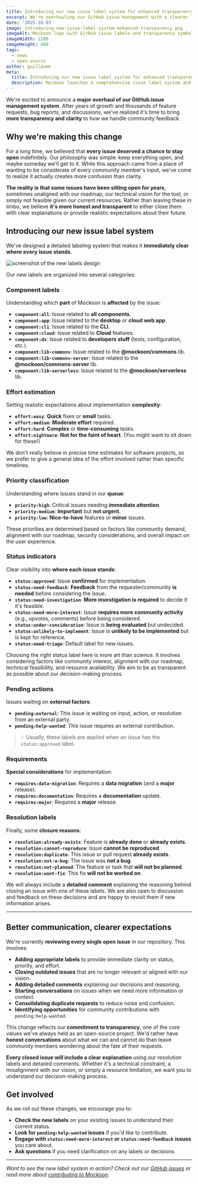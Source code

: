 ```yaml
---
title: Introducing our new issue label system for enhanced transparency
excerpt: We're overhauling our GitHub issue management with a clearer labeling system and reviewing all open issues to be more transparent about our roadmap and priorities
date: '2025-10-03'
image: introducing-new-issue-label-system-enhanced-transparency.png
imageAlt: Mockoon logo with GitHub issue labels and transparency symbols
imageWidth: 1200
imageHeight: 400
tags:
  - news
  - open-source
author: guillaume
meta:
  title: Introducing our new issue label system for enhanced transparency
  description: Mockoon launches a comprehensive issue label system and reviews all open GitHub issues to improve transparency and community communication
---
```


We're excited to announce a **major overhaul of our GitHub issue management system**. After years of growth and thousands of feature requests, bug reports, and discussions, we've realized it's time to bring **more transparency and clarity** to how we handle community feedback.

## Why we're making this change

For a long time, we believed that **every issue deserved a chance to stay open** indefinitely. Our philosophy was simple: keep everything open, and maybe someday we'll get to it. While this approach came from a place of wanting to be considerate of every community member's input, we've come to realize it actually creates more confusion than clarity.

**The reality is that some issues have been sitting open for years**, sometimes unaligned with our roadmap, our technical vision for the tool, or simply not feasible given our current resources. Rather than leaving these in limbo, we believe **it's more honest and transparent** to either close them with clear explanations or provide realistic expectations about their future.

## Introducing our new issue label system

We've designed a detailed labeling system that makes it **immediately clear where every issue stands**.

![screenshot of the new labels design](/images/blog/introducing-new-issue-label-system-enhanced-transparency/new-labels-preview.png)

Our new labels are organized into several categories:

### Component labels

Understanding which **part** of Mockoon is **affected** by the issue:

- **`component:all`**: Issue related to **all components**.
- **`component:app`**: Issue related to the **desktop** or **cloud web app**.
- **`component:cli`**: Issue related to the **CLI**.
- **`component:cloud`**: Issue related to **Cloud** features.
- **`component:dx`**: Issue related to **developers stuff** (tests, configuration, etc.).
- **`component:lib-commons`**: Issue related to the **@mockoon/commons** lib.
- **`component:lib-commons-server`**: Issue related to the **@mockoon/commons-server** lib.
- **`component:lib-serverless`**: Issue related to the **@mockoon/serverless** lib.

### Effort estimation

Setting realistic expectations about implementation **complexity**:

- **`effort:easy`**: **Quick** fixes or **small** tasks.
- **`effort:medium`**: **Moderate effort** required.
- **`effort:hard`**: **Complex** or **time-consuming** tasks.
- **`effort:nightmare`**: **Not for the faint of heart**. (You might want to sit down for these!)

We don't really believe in precise time estimates for software projects, so we prefer to give a general idea of the effort involved rather than specific timelines.

### Priority classification

Understanding where issues stand in our **queue**:

- **`priority:high`**: Critical issues needing **immediate attention**.
- **`priority:medium`**: **Important** but **not urgent**.
- **`priority:low`**: **Nice-to-have** features or **minor** issues.

These priorities are determined based on factors like community demand, alignment with our roadmap, security considerations, and overall impact on the user experience.

### Status indicators

Clear visibility into **where each issue stands**:

- **`status:approved`**: Issue **confirmed** for implementation.
- **`status:need-feedback`**: **Feedback** from the requester/community **is needed** before considering the issue.
- **`status:need-investigation`**: **More investigation is required** to decide if it's feasible.
- **`status:need-more-interest`**: Issue **requires more community activity** (e.g., upvotes, comments) before being considered.
- **`status:under-consideration`**: Issue is **being evaluated** but undecided.
- **`status:unlikely-to-implement`**: Issue is **unlikely to be implemented** but is kept for reference.
- **`status:need-triage`**: Default label for new issues.

Choosing the right status label here is more art than science. It involves considering factors like community interest, alignment with our roadmap, technical feasibility, and resource availability. We aim to be as transparent as possible about our decision-making process.

### Pending actions

Issues waiting on **external factors**:

- **`pending:external`**: This issue is waiting on input, action, or resolution from an external party.
- **`pending:help-wanted`**: This issue requires an external contribution.

> 💡 Usually, these labels are applied when an issue has the `status:approved` label.

### Requirements

**Special considerations** for implementation:

- **`requires:data-migration`**: Requires a **data migration** (and a **major** release).
- **`requires:documentation`**: Requires a **documentation** update.
- **`requires:major`**: Requires a **major** release.

### Resolution labels

Finally, some **closure reasons**:

- **`resolution:already-exists`**: Feature is **already done** or **already exists**.
- **`resolution:cannot-reproduce`**: Issue **cannot be reproduced**.
- **`resolution:duplicate`**: This issue or pull request **already exists**.
- **`resolution:not-a-bug`**: The issue was **not a bug**.
- **`resolution:not-planned`**: The feature or task that **will not be planned**.
- **`resolution:wont-fix`**: This fix **will not be worked on**.

We will always include a **detailed comment** explaining the reasoning behind closing an issue with one of these labels. We are also open to discussion and feedback on these decisions and are happy to revisit them if new information arises.

---

## Better communication, clearer expectations

We're currently **reviewing every single open issue** in our repository. This involves:

- **Adding appropriate labels** to provide immediate clarity on status, priority, and effort.
- **Closing outdated issues** that are no longer relevant or aligned with our vision.
- **Adding detailed comments** explaining our decisions and reasoning.
- **Starting conversations** on issues when we need more information or context.
- **Consolidating duplicate requests** to reduce noise and confusion.
- **Identifying opportunities** for community contributions with `pending:help-wanted`.

This change reflects our **commitment to transparency**, one of the core values we've always held as an open-source project. We'd rather have **honest conversations** about what we can and cannot do than leave community members wondering about the fate of their requests.

**Every closed issue will include a clear explanation** using our resolution labels and detailed comments. Whether it's a technical constraint, a misalignment with our vision, or simply a resource limitation, we want you to understand our decision-making process.

## Get involved

As we roll out these changes, we encourage you to:

- **Check the new labels** on your existing issues to understand their current status.
- **Look for `pending:help-wanted` issues** if you'd like to contribute.
- **Engage with `status:need-more-interest` or `status:need-feedback` issues** you care about.
- **Ask questions** if you need clarification on any labels or decisions.

---

_Want to see the new label system in action? Check out our [GitHub issues](https://github.com/mockoon/mockoon/issues) or read more about [contributing to Mockoon](https://github.com/mockoon/mockoon/blob/main/CONTRIBUTING.md)._
